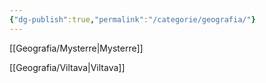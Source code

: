 ```yaml
---
{"dg-publish":true,"permalink":"/categorie/geografia/"}
---
```


[[Geografia/Mysterre\|Mysterre]]

[[Geografia/Viltava\|Viltava]]